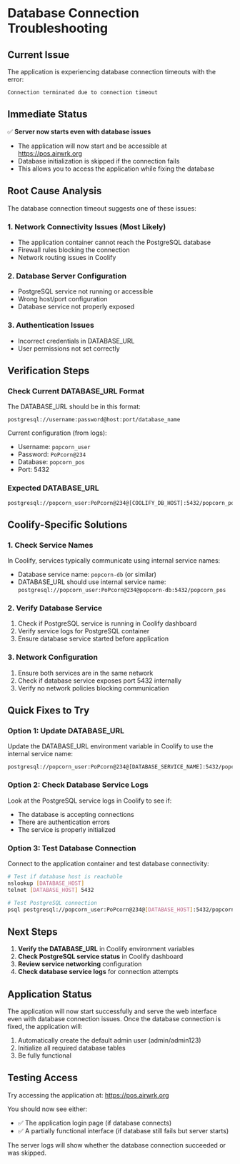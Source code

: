 # Database Connection Troubleshooting

## Current Issue
The application is experiencing database connection timeouts with the error:
```
Connection terminated due to connection timeout
```

## Immediate Status
✅ **Server now starts even with database issues**
- The application will now start and be accessible at https://pos.airwrk.org
- Database initialization is skipped if the connection fails
- This allows you to access the application while fixing the database

## Root Cause Analysis

The database connection timeout suggests one of these issues:

### 1. Network Connectivity Issues (Most Likely)
- The application container cannot reach the PostgreSQL database
- Firewall rules blocking the connection
- Network routing issues in Coolify

### 2. Database Server Configuration
- PostgreSQL service not running or accessible
- Wrong host/port configuration
- Database service not properly exposed

### 3. Authentication Issues
- Incorrect credentials in DATABASE_URL
- User permissions not set correctly

## Verification Steps

### Check Current DATABASE_URL Format
The DATABASE_URL should be in this format:
```
postgresql://username:password@host:port/database_name
```

Current configuration (from logs):
- Username: `popcorn_user`
- Password: `PoPcorn@234`
- Database: `popcorn_pos`
- Port: 5432

### Expected DATABASE_URL
```
postgresql://popcorn_user:PoPcorn@234@[COOLIFY_DB_HOST]:5432/popcorn_pos
```

## Coolify-Specific Solutions

### 1. Check Service Names
In Coolify, services typically communicate using internal service names:
- Database service name: `popcorn-db` (or similar)
- DATABASE_URL should use internal service name: `postgresql://popcorn_user:PoPcorn@234@popcorn-db:5432/popcorn_pos`

### 2. Verify Database Service
1. Check if PostgreSQL service is running in Coolify dashboard
2. Verify service logs for PostgreSQL container
3. Ensure database service started before application

### 3. Network Configuration
1. Ensure both services are in the same network
2. Check if database service exposes port 5432 internally
3. Verify no network policies blocking communication

## Quick Fixes to Try

### Option 1: Update DATABASE_URL
Update the DATABASE_URL environment variable in Coolify to use the internal service name:
```
postgresql://popcorn_user:PoPcorn@234@[DATABASE_SERVICE_NAME]:5432/popcorn_pos
```

### Option 2: Check Database Service Logs
Look at the PostgreSQL service logs in Coolify to see if:
- The database is accepting connections
- There are authentication errors
- The service is properly initialized

### Option 3: Test Database Connection
Connect to the application container and test database connectivity:
```bash
# Test if database host is reachable
nslookup [DATABASE_HOST]
telnet [DATABASE_HOST] 5432

# Test PostgreSQL connection
psql postgresql://popcorn_user:PoPcorn@234@[DATABASE_HOST]:5432/popcorn_pos
```

## Next Steps

1. **Verify the DATABASE_URL** in Coolify environment variables
2. **Check PostgreSQL service status** in Coolify dashboard
3. **Review service networking** configuration
4. **Check database service logs** for connection attempts

## Application Status

The application will now start successfully and serve the web interface even with database connection issues. Once the database connection is fixed, the application will:

1. Automatically create the default admin user (admin/admin123)
2. Initialize all required database tables
3. Be fully functional

## Testing Access

Try accessing the application at: https://pos.airwrk.org

You should now see either:
- ✅ The application login page (if database connects)
- ✅ A partially functional interface (if database still fails but server starts)

The server logs will show whether the database connection succeeded or was skipped.
